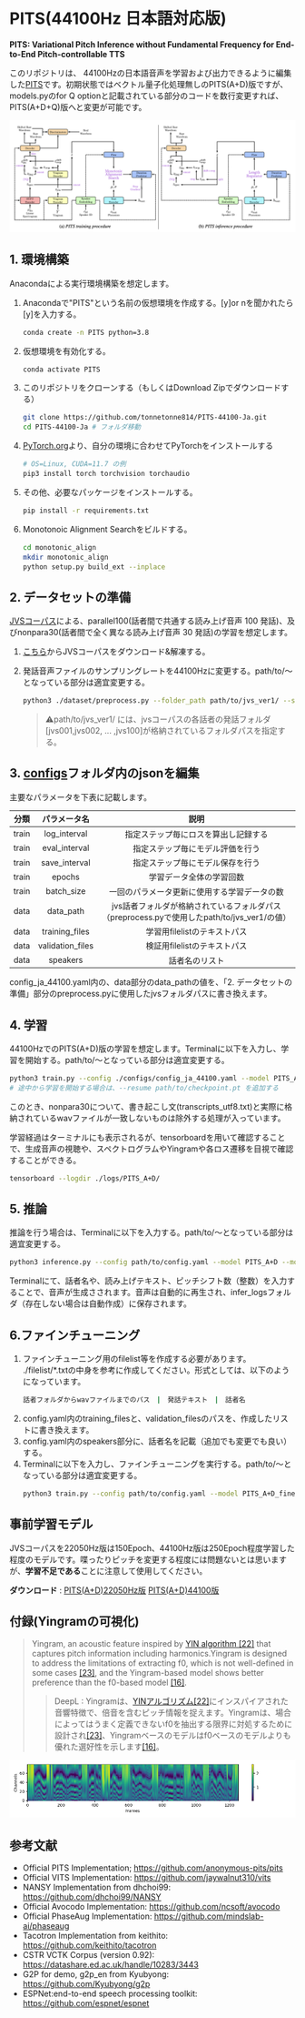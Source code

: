 # PITS(44100Hz 日本語対応版)
**PITS: Variational Pitch Inference without Fundamental Frequency for End-to-End Pitch-controllable TTS**

このリポジトリは、 44100Hzの日本語音声を学習および出力できるように編集した[PITS](https://github.com/anonymous-pits/pits)です。初期状態ではベクトル量子化処理無しのPITS(A+D)版ですが、models.pyのfor Q optionと記載されている部分のコードを数行変更すれば、PITS(A+D+Q)版へと変更が可能です。

![overall](asset/overall.png) 

## 1. 環境構築
Anacondaによる実行環境構築を想定します。

1. Anacondaで"PITS"という名前の仮想環境を作成する。[y]or nを聞かれたら[y]を入力する。
    ```sh
    conda create -n PITS python=3.8     
    ```
1. 仮想環境を有効化する。
    ```sh
    conda activate PITS 
    ```
1. このリポジトリをクローンする（もしくはDownload Zipでダウンロードする）
    ```sh
    git clone https://github.com/tonnetonne814/PITS-44100-Ja.git
    cd PITS-44100-Ja # フォルダ移動
    ```
1. [PyTorch.org](https://pytorch.org/)より、自分の環境に合わせてPyTorchをインストールする
    ```sh
    # OS=Linux, CUDA=11.7 の例
    pip3 install torch torchvision torchaudio 
    ```
1. その他、必要なパッケージをインストールする。
    ```sh
    pip install -r requirements.txt 
    ```
1. Monotonoic Alignment Searchをビルドする。
    ```sh
    cd monotonic_align
    mkdir monotonic_align
    python setup.py build_ext --inplace
    ```
## 2. データセットの準備
[JVSコーパス](https://sites.google.com/site/shinnosuketakamichi/research-topics/jvs_corpus)による、parallel100(話者間で共通する読み上げ音声 100 発話)、及びnonpara30(話者間で全く異なる読み上げ音声 30 発話)の学習を想定します。

1. [こちら](https://sites.google.com/site/shinnosuketakamichi/research-topics/jvs_corpus)からJVSコーパスをダウンロード&解凍する。
1. 発話音声ファイルのサンプリングレートを44100Hzに変更する。path/to/〜となっている部分は適宜変更する。
    ```sh
    python3 ./dataset/preprocess.py --folder_path path/to/jvs_ver1/ --sampling_rate 44100
    ```
    
    > ⚠path/to/jvs_ver1/ には、jvsコーパスの各話者の発話フォルダ[jvs001,jvs002, ... ,jvs100]が格納されているフォルダパスを指定する。

## 3. [configs](configs)フォルダ内のjsonを編集
主要なパラメータを下表に記載します。

| 分類  | パラメータ名      | 説明                                                                                       |
|:-----:|:-----------------:|:------------------------------------------------------------------------------------------:|
| train | log_interval      | 指定ステップ毎にロスを算出し記録する                                                       |
| train | eval_interval     | 指定ステップ毎にモデル評価を行う                                                           |
| train | save_interval     | 指定ステップ毎にモデル保存を行う                                                           |
| train | epochs            | 学習データ全体の学習回数                                                                   |
| train | batch_size        | 一回のパラメータ更新に使用する学習データの数                                               |
| data  | data_path         | jvs話者フォルダが格納されているフォルダパス（preprocess.pyで使用したpath/to/jvs_ver1/の値）|
| data  | training_files    | 学習用filelistのテキストパス                                                               |
| data  | validation_files  | 検証用filelistのテキストパス                                                               |
| data  | speakers          | 話者名のリスト                                                               |

config_ja_44100.yaml内の、data部分のdata_pathの値を、「2. データセットの準備」部分のpreprocess.pyに使用したjvsフォルダパスに書き換えます。

## 4. 学習
44100HzでのPITS(A+D)版の学習を想定します。Terminalに以下を入力し、学習を開始する。path/to/〜となっている部分は適宜変更する。
```sh
python3 train.py --config ./configs/config_ja_44100.yaml --model PITS_A+D 
# 途中から学習を開始する場合は、--resume path/to/checkpoint.pt を追加する 
```
このとき、nonpara30について、書き起こし文(transcripts_utf8.txt)と実際に格納されているwavファイルが一致しないものは除外する処理が入っています。

学習経過はターミナルにも表示されるが、tensorboardを用いて確認することで、生成音声の視聴や、スペクトログラムやYingramや各ロス遷移を目視で確認することができる。
```sh
tensorboard --logdir ./logs/PITS_A+D/
```

## 5. 推論
推論を行う場合は、Terminalに以下を入力する。path/to/〜となっている部分は適宜変更する。
```sh
python3 inference.py --config path/to/config.yaml --model PITS_A+D --model_path path/to/checkpoint.pth
```
Terminalにて、話者名や、読み上げテキスト、ピッチシフト数（整数）を入力することで、音声が生成さされます。音声は自動的に再生され、infer_logsフォルダ（存在しない場合は自動作成）に保存されます。

## 6.ファインチューニング
1. ファインチューニング用のfilelist等を作成する必要があります。
./filelist/*.txtの中身を参考に作成してください。形式としては、以下のようになっています。
    ```sh
    話者フォルダからwavファイルまでのパス　|　発話テキスト　|　話者名
    ```
2. config.yaml内のtraining_filesと、validation_filesのパスを、作成したリストに書き換えます。
3. config.yaml内のspeakers部分に、話者名を記載（追加でも変更でも良い）する。
5. Terminalに以下を入力し、ファインチューニングを実行する。path/to/〜となっている部分は適宜変更する。
    ```sh
    python3 train.py --config path/to/config.yaml --model PITS_A+D_finetune --force_resume path/to/checkpoint.pt
    ```

## 事前学習モデル
JVSコーパスを22050Hz版は150Epoch、44100Hz版は250Epoch程度学習した程度のモデルです。喋ったりピッチを変更する程度には問題ないとは思いますが、**学習不足である**ことに注意して使用してください。

**ダウンロード** : 
[PITS(A+D)22050Hz版](https://drive.google.com/file/d/18eOyh8yEqryYTTssA1yUetbs66SbtlrM/view?usp=share_link) [PITS(A+D)44100版](https://drive.google.com/file/d/1AfSUHXkZ20_i_zwN8-f6I122pJd3Zb32/view?usp=share_link)

## 付録(Yingramの可視化)
>Yingram, an acoustic feature inspired by [YIN algorithm [22]](http://audition.ens.fr/adc/pdf/2002_JASA_YIN.pdf) that captures pitch information including harmonics.Yingram is designed to address the limitations of extracting f0, which is not well-defined in some cases [[23]](https://arxiv.org/abs/1910.10235), and the Yingram-based model shows better preference than the f0-based model [[16]](https://arxiv.org/abs/2110.14513).
>> DeepL : Yingramは、[YINアルゴリズム[22]](http://audition.ens.fr/adc/pdf/2002_JASA_YIN.pdf)にインスパイアされた音響特徴で、倍音を含むピッチ情報を捉えます。Yingramは、場合によってはうまく定義できないf0を抽出する限界に対処するために設計され[[23]](https://arxiv.org/abs/1910.10235)、Yingramベースのモデルはf0ベースのモデルよりも優れた選好性を示します[[16]](https://arxiv.org/abs/2110.14513)。

![overall](asset/Yingram.png) 

## 参考文献
- Official PITS Implementation; https://github.com/anonymous-pits/pits
- Official VITS Implementation: https://github.com/jaywalnut310/vits
- NANSY Implementation from dhchoi99: https://github.com/dhchoi99/NANSY
- Official Avocodo Implementation: https://github.com/ncsoft/avocodo
- Official PhaseAug Implementation: https://github.com/mindslab-ai/phaseaug
- Tacotron Implementation from keithito: https://github.com/keithito/tacotron
- CSTR VCTK Corpus (version 0.92): https://datashare.ed.ac.uk/handle/10283/3443
- G2P for demo, g2p\_en from Kyubyong: https://github.com/Kyubyong/g2p
- ESPNet:end-to-end speech processing toolkit: https://github.com/espnet/espnet